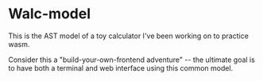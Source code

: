 # Walc-model

This is the AST model of a toy calculator I've been working on to practice wasm.

Consider this a "build-your-own-frontend adventure" -- the ultimate goal is to have both a terminal and web interface using this common model.
